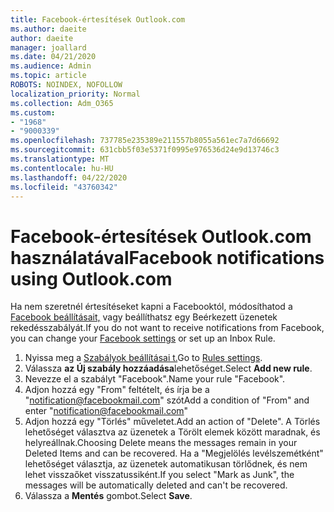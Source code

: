 ```yaml
---
title: Facebook-értesítések Outlook.com
ms.author: daeite
author: daeite
manager: joallard
ms.date: 04/21/2020
ms.audience: Admin
ms.topic: article
ROBOTS: NOINDEX, NOFOLLOW
localization_priority: Normal
ms.collection: Adm_O365
ms.custom:
- "1968"
- "9000339"
ms.openlocfilehash: 737785e235389e211557b8055a561ec7a7d66692
ms.sourcegitcommit: 631cbb5f03e5371f0995e976536d24e9d13746c3
ms.translationtype: MT
ms.contentlocale: hu-HU
ms.lasthandoff: 04/22/2020
ms.locfileid: "43760342"
---
```

# <a name="facebook-notifications-using-outlookcom"></a><span data-ttu-id="1231f-102">Facebook-értesítések Outlook.com használatával</span><span class="sxs-lookup"><span data-stu-id="1231f-102">Facebook notifications using Outlook.com</span></span>

<span data-ttu-id="1231f-103">Ha nem szeretnél értesítéseket kapni a Facebooktól, módosíthatod a [Facebook beállításait,](https://aka.ms/facebook-notifications-settings) vagy beállíthatsz egy Beérkezett üzenetek rekedésszabályát.</span><span class="sxs-lookup"><span data-stu-id="1231f-103">If you do not want to receive notifications from Facebook, you can change your [Facebook settings](https://aka.ms/facebook-notifications-settings) or set up an Inbox Rule.</span></span>

1. <span data-ttu-id="1231f-104">Nyissa meg a [Szabályok beállításai t.](https://outlook.live.com/mail/options/mail/rules/inboxRules)</span><span class="sxs-lookup"><span data-stu-id="1231f-104">Go to [Rules settings](https://outlook.live.com/mail/options/mail/rules/inboxRules).</span></span>
1. <span data-ttu-id="1231f-105">Válassza **az Új szabály hozzáadása**lehetőséget.</span><span class="sxs-lookup"><span data-stu-id="1231f-105">Select **Add new rule**.</span></span>
1. <span data-ttu-id="1231f-106">Nevezze el a szabályt "Facebook".</span><span class="sxs-lookup"><span data-stu-id="1231f-106">Name your rule "Facebook".</span></span>
1. <span data-ttu-id="1231f-107">Adjon hozzá egy "From" feltételt, és írja be a "notification@facebookmail.com" szót</span><span class="sxs-lookup"><span data-stu-id="1231f-107">Add a condition of "From" and enter "notification@facebookmail.com"</span></span>
1. <span data-ttu-id="1231f-108">Adjon hozzá egy "Törlés" műveletet.</span><span class="sxs-lookup"><span data-stu-id="1231f-108">Add an action of "Delete".</span></span> <span data-ttu-id="1231f-109">A Törlés lehetőséget választva az üzenetek a Törölt elemek között maradnak, és helyreállnak.</span><span class="sxs-lookup"><span data-stu-id="1231f-109">Choosing Delete means the messages remain in your Deleted Items and can be recovered.</span></span> <span data-ttu-id="1231f-110">Ha a "Megjelölés levélszemétként" lehetőséget választja, az üzenetek automatikusan törlődnek, és nem lehet visszaőket visszatussiként.</span><span class="sxs-lookup"><span data-stu-id="1231f-110">If you select "Mark as Junk", the messages will be automatically deleted and can't be recovered.</span></span>
1. <span data-ttu-id="1231f-111">Válassza a **Mentés** gombot.</span><span class="sxs-lookup"><span data-stu-id="1231f-111">Select **Save**.</span></span>